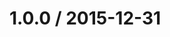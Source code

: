 <!--remark setext-->

<!--lint disable no-multiple-toplevel-headings -->

1.0.0 / 2015-12-31
==================
